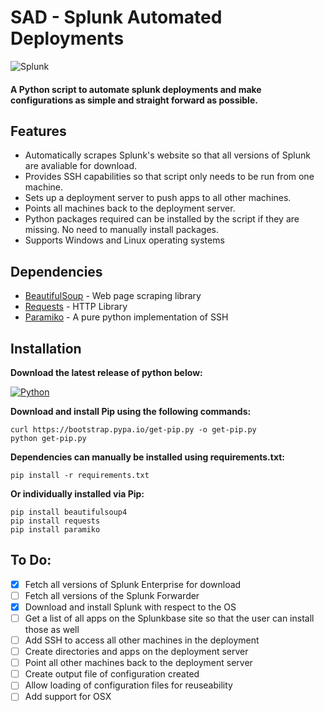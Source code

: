 # SAD - Splunk Automated Deployments

![Splunk](https://1.bp.blogspot.com/-wVC3ywgx27Q/X-3fGV_5vQI/AAAAAAAACNs/XrYlHc14D90YunEt6BPzn-prPuPcPxxtwCLcBGAsYHQ/s16000/Splunk_Enterprise_Security_Integration_Hero_Image.png)

#### A Python script to automate splunk deployments and make configurations as simple and straight forward as possible.

## Features
- Automatically scrapes Splunk's website so that all versions of Splunk are 
	avaliable for download.
- Provides SSH capabilities so that script only needs to be run from
	one machine.
- Sets up a deployment server to push apps to all other machines.
- Points all machines back to the deployment server.
- Python packages required can be installed by the script 
	if they are missing. No need to manually install packages.
- Supports Windows and Linux operating systems
	
 
## Dependencies
- [BeautifulSoup](https://pypi.org/project/beautifulsoup4/) - Web page scraping library
- [Requests](https://pypi.org/project/requests/) - HTTP Library
- [Paramiko](https://www.paramiko.org/) - A pure python implementation of SSH

	
## Installation
**Download the latest release of python below:**

[![Python](https://www.python.org/static/community_logos/python-powered-w-100x40.png)](https://www.python.org/downloads/)

**Download and install Pip using the following commands:**
```
curl https://bootstrap.pypa.io/get-pip.py -o get-pip.py
python get-pip.py
```
**Dependencies can manually be installed using requirements.txt:**
```
pip install -r requirements.txt
```
**Or individually installed via Pip:**
```
pip install beautifulsoup4
pip install requests
pip install paramiko
```

## To Do:

- [x] Fetch all versions of Splunk Enterprise for download
- [ ] Fetch all versions of the Splunk Forwarder
- [x] Download and install Splunk with respect to the OS
- [ ] Get a list of all apps on the Splunkbase site so that the user can install those as well
- [ ] Add SSH to access all other machines in the deployment
- [ ] Create directories and apps on the deployment server
- [ ] Point all other machines back to the deployment server
- [ ] Create output file of configuration created
- [ ] Allow loading of configuration files for reuseability
- [ ] Add support for OSX
